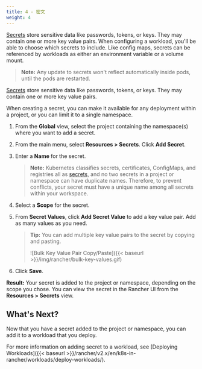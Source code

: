 ```yaml
---
title: 4 - 密文
weight: 4
---
```


[Secrets](https://kubernetes.io/docs/concepts/configuration/secret/#overview-of-secrets) store sensitive data like passwords, tokens, or keys. They may contain one or more key value pairs.
When configuring a workload, you'll be able to choose which secrets to include. Like config maps, secrets can be referenced by workloads as either an environment variable or a volume mount.

>**Note:** Any update to secrets won't reflect automatically inside pods, until the pods are restarted.

[Secrets](https://kubernetes.io/docs/concepts/configuration/secret/#overview-of-secrets) store sensitive data like passwords, tokens, or keys. They may contain one or more key value pairs.

When creating a secret, you can make it available for any deployment within a project, or you can limit it to a single namespace.

1. From the **Global** view, select the project containing the namespace(s) where you want to add a secret.

1. From the main menu, select **Resources > Secrets**. Click **Add Secret**.

1. Enter a **Name** for the secret.

    >**Note:** Kubernetes classifies secrets, certificates, ConfigMaps, and registries all as [secrets](https://kubernetes.io/docs/concepts/configuration/secret/), and no two secrets in a project or namespace can have duplicate names. Therefore, to prevent conflicts, your secret must have a unique name among all secrets within your workspace.

1. Select a **Scope** for the secret.

1. From **Secret Values**, click **Add Secret Value** to add a key value pair. Add as many values as you need.

	>**Tip:** You can add multiple key value pairs to the secret by copying and pasting.
	>
	> ![Bulk Key Value Pair Copy/Paste]({{< baseurl >}}/img/rancher/bulk-key-values.gif)

1. Click **Save**.

**Result:** Your secret is added to the project or namespace, depending on the scope you chose. You can view the secret in the Rancher UI from the **Resources > Secrets** view.

## What's Next?

Now that you have a secret added to the project or namespace, you can add it to a workload that you deploy.

For more information on adding secret to a workload, see [Deploying Workloads]({{< baseurl >}}/rancher/v2.x/en/k8s-in-rancher/workloads/deploy-workloads/).
